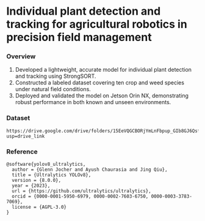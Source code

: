 # Individual plant detection and tracking for agricultural robotics in precision field management

### Overview
1.	Developed a lightweight, accurate model for individual plant detection and tracking using StrongSORT.
2.	Constructed a labeled dataset covering ten crop and weed species under natural field conditions.
3.	Deployed and validated the model on Jetson Orin NX, demonstrating robust performance in both known and unseen environments.


### Dataset
```
https://drive.google.com/drive/folders/15EeVQGCBORjYmLnFbpup_GIb8GJ6QsfZ?usp=drive_link
```


### Reference
```
@software{yolov8_ultralytics,
  author = {Glenn Jocher and Ayush Chaurasia and Jing Qiu},
  title = {Ultralytics YOLOv8},
  version = {8.0.0},
  year = {2023},
  url = {https://github.com/ultralytics/ultralytics},
  orcid = {0000-0001-5950-6979, 0000-0002-7603-6750, 0000-0003-3783-7069},
  license = {AGPL-3.0}
}
```
